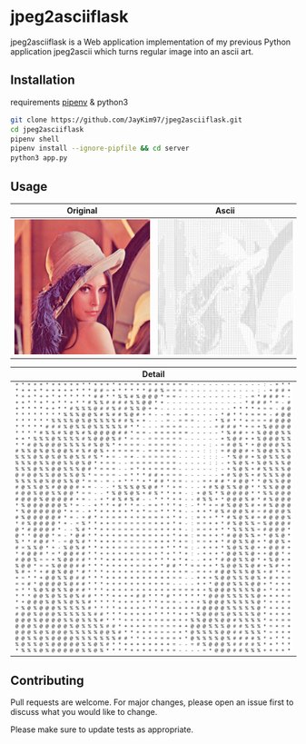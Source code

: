 # jpeg2asciiflask

jpeg2asciiflask is a Web application implementation of my previous Python application jpeg2ascii which turns regular image into an ascii art.

## Installation

requirements [pipenv](https://pypi.org/project/pipenv/) & python3

```bash
git clone https://github.com/JayKim97/jpeg2asciiflask.git
cd jpeg2asciiflask
pipenv shell
pipenv install --ignore-pipfile && cd server
python3 app.py
```

## Usage

|                                                   Original                                                    |                                                     Ascii                                                      |
| :-----------------------------------------------------------------------------------------------------------: | :------------------------------------------------------------------------------------------------------------: |
| <img src="https://github.com/JayKim97/jpeg2asciiflask/blob/main/server/static/uploads/Lenna.png" width="250"> | <img src="https://github.com/JayKim97/jpeg2asciiflask/blob/main/server/static/results/result.png" width="250"> |

|                                                     Detail                                                     |
| :------------------------------------------------------------------------------------------------------------: |
| <img src="https://github.com/JayKim97/jpeg2asciiflask/blob/main/server/static/results/readme.png" width="500"> |

## Contributing

Pull requests are welcome. For major changes, please open an issue first to discuss what you would like to change.

Please make sure to update tests as appropriate.
